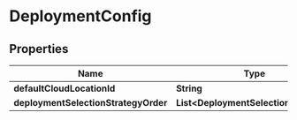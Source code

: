 

# DeploymentConfig


## Properties

Name | Type | Description | Notes
------------ | ------------- | ------------- | -------------
**defaultCloudLocationId** | **String** |  | 
**deploymentSelectionStrategyOrder** | **List&lt;DeploymentSelectionStrategy&gt;** |  |  [optional]



